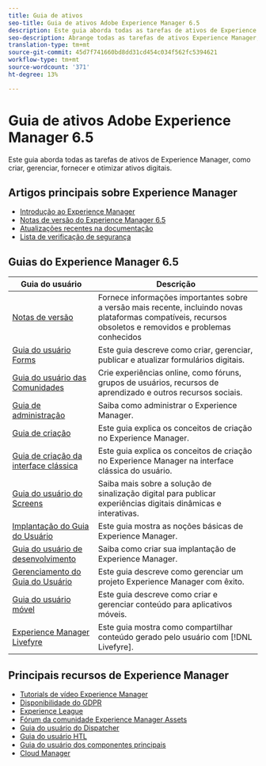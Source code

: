 ```yaml
---
title: Guia de ativos
seo-title: Guia de ativos Adobe Experience Manager 6.5
description: Este guia aborda todas as tarefas de ativos de Experience Manager, como criar, gerenciar, fornecer e otimizar ativos digitais.
seo-description: Abrange todas as tarefas de ativos Experience Manager, como criar, gerenciar, fornecer e otimizar ativos digitais.
translation-type: tm+mt
source-git-commit: 45d7f741660bd8dd31cd454c034f562fc5394621
workflow-type: tm+mt
source-wordcount: '371'
ht-degree: 13%

---
```



# Guia de ativos Adobe Experience Manager 6.5

Este guia aborda todas as tarefas de ativos de Experience Manager, como criar, gerenciar, fornecer e otimizar ativos digitais.

## Artigos principais sobre Experience Manager

<!-- TBD: Some of these links will soon be updated. Change these when new articles go live on docs.adobe.com.
-->

* [Introdução ao Experience Manager](https://helpx.adobe.com/experience-manager/get-started.html)
* [Notas de versão do Experience Manager 6.5](/help/release-notes/home.md)
* [Atualizações recentes na documentação](https://helpx.adobe.com/experience-manager/documentation-updates.html)
* [Lista de verificação de segurança](/help/sites-administering/security-checklist.md)

## Guias do Experience Manager 6.5

| Guia do usuário | Descrição |
|--- |---|
| [Notas de versão](/help/release-notes/home.md) | Fornece informações importantes sobre a versão mais recente, incluindo novas plataformas compatíveis, recursos obsoletos e removidos e problemas conhecidos |
| [Guia do usuário Forms](/help/forms/home.md) | Este guia descreve como criar, gerenciar, publicar e atualizar formulários digitais. |
| [Guia do usuário das Comunidades](/help/communities/home.md) | Crie experiências online, como fóruns, grupos de usuários, recursos de aprendizado e outros recursos sociais. |
| [Guia de administração](/help/sites-administering/home.md) | Saiba como administrar o Experience Manager. |
| [Guia de criação](/help/sites-authoring/home.md) | Este guia explica os conceitos de criação no Experience Manager. |
| [Guia de criação da interface clássica](/help/sites-classic-ui-authoring/home.md) | Este guia explica os conceitos de criação no Experience Manager na interface clássica do usuário. |
| [Guia do usuário do Screens](https://docs.adobe.com/content/help/en/experience-manager-screens/user-guide/aem-screens-introduction.html) | Saiba mais sobre a solução de sinalização digital para publicar experiências digitais dinâmicas e interativas. |
| [Implantação do Guia do Usuário](/help/sites-deploying/home.md) | Este guia mostra as noções básicas de Experience Manager. |
| [Guia do usuário de desenvolvimento](/help/sites-developing/home.md) | Saiba como criar sua implantação de Experience Manager. |
| [Gerenciamento do Guia do Usuário](/help/managing/home.md) | Este guia descreve como gerenciar um projeto Experience Manager com êxito. |
| [Guia do usuário móvel](/help/mobile/home.md) | Este guia descreve como criar e gerenciar conteúdo para aplicativos móveis. |
| [Experience Manager Livefyre](https://docs.adobe.com/content/help/en/livefyre/using/home.html) | Este guia mostra como compartilhar conteúdo gerado pelo usuário com [!DNL Livefyre]. |

## Principais recursos de Experience Manager

* [Tutorials de vídeo Experience Manager](https://helpx.adobe.com/experience-manager/kt/index/aem-6-5-videos.html#Assets)
* [Disponibilidade do GDPR](/help/managing/data-protection-and-privacy.md)
* [Experience League](https://guided.adobe.com/?mv=other#recommended/solutions/experience-manager)
* [Fórum da comunidade Experience Manager Assets](https://experienceleaguecommunities.adobe.com/t5/Adobe-Experience-Manager-Assets/ct-p/experience-manager-assets-community)
* [Guia do usuário do Dispatcher](https://docs.adobe.com/content/help/pt-BR/experience-manager-dispatcher/using/dispatcher.html)
* [Guia do usuário HTL](https://docs.adobe.com/content/help/pt-BR/experience-manager-htl/using/overview.html)
* [Guia do usuário dos componentes principais](https://docs.adobe.com/content/help/pt-BR/experience-manager-core-components/using/introduction.html)
* [Cloud Manager](https://docs.adobe.com/content/help/pt-BR/experience-manager-cloud-manager/using/introduction-to-cloud-manager.html)

